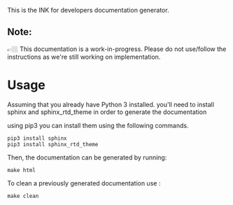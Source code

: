 This is the INK for developers documentation generator.

## Note:
👉🏼 This documentation is a work-in-progress. Please do not use/follow the instructions as we're still working on implementation.

Usage
=====
Assuming that you already have Python 3 installed.
you'll need to install sphinx and sphinx_rtd_theme in order to generate the documentation

using pip3 you can install them using the following commands.

    pip3 install sphinx
    pip3 install sphinx_rtd_theme


Then, the documentation can be generated by running:

    make html

To clean a previously generated documentation use :

    make clean
